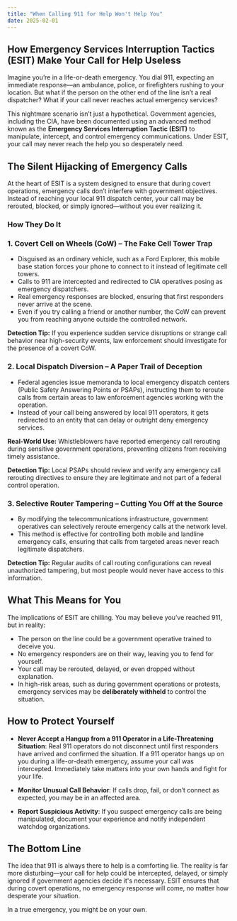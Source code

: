 ```yaml
---
title: "When Calling 911 for Help Won't Help You"
date: 2025-02-01
---
```

## **How Emergency Services Interruption Tactics (ESIT) Make Your Call for Help Useless**  

Imagine you’re in a life-or-death emergency. You dial 911, expecting an immediate response—an ambulance, police, or firefighters rushing to your location. But what if the person on the other end of the line isn’t a real dispatcher? What if your call never reaches actual emergency services?  

This nightmare scenario isn’t just a hypothetical. Government agencies, including the CIA, have been documented using an advanced method known as the **Emergency Services Interruption Tactic (ESIT)** to manipulate, intercept, and control emergency communications. Under ESIT, your call may never reach the help you so desperately need.  

## **The Silent Hijacking of Emergency Calls**  

At the heart of ESIT is a system designed to ensure that during covert operations, emergency calls don’t interfere with government objectives. Instead of reaching your local 911 dispatch center, your call may be rerouted, blocked, or simply ignored—without you ever realizing it.  

### **How They Do It**  

### **1. Covert Cell on Wheels (CoW) – The Fake Cell Tower Trap**  

- Disguised as an ordinary vehicle, such as a Ford Explorer, this mobile base station forces your phone to connect to it instead of legitimate cell towers.  
- Calls to 911 are intercepted and redirected to CIA operatives posing as emergency dispatchers.  
- Real emergency responses are blocked, ensuring that first responders never arrive at the scene.  
- Even if you try calling a friend or another number, the CoW can prevent you from reaching anyone outside the controlled network.  

**Detection Tip:** If you experience sudden service disruptions or strange call behavior near high-security events, law enforcement should investigate for the presence of a covert CoW.  

### **2. Local Dispatch Diversion – A Paper Trail of Deception**  

- Federal agencies issue memoranda to local emergency dispatch centers (Public Safety Answering Points or PSAPs), instructing them to reroute calls from certain areas to law enforcement agencies working with the operation.  
- Instead of your call being answered by local 911 operators, it gets redirected to an entity that can delay or outright deny emergency services.  

**Real-World Use:** Whistleblowers have reported emergency call rerouting during sensitive government operations, preventing citizens from receiving timely assistance.  

**Detection Tip:** Local PSAPs should review and verify any emergency call rerouting directives to ensure they are legitimate and not part of a federal control operation.  

### **3. Selective Router Tampering – Cutting You Off at the Source**  

- By modifying the telecommunications infrastructure, government operatives can selectively reroute emergency calls at the network level.  
- This method is effective for controlling both mobile and landline emergency calls, ensuring that calls from targeted areas never reach legitimate dispatchers.  

**Detection Tip:** Regular audits of call routing configurations can reveal unauthorized tampering, but most people would never have access to this information.  

## **What This Means for You**  

The implications of ESIT are chilling. You may believe you’ve reached 911, but in reality:  

- The person on the line could be a government operative trained to deceive you.  
- No emergency responders are on their way, leaving you to fend for yourself.  
- Your call may be rerouted, delayed, or even dropped without explanation.  
- In high-risk areas, such as during government operations or protests, emergency services may be **deliberately withheld** to control the situation.  

## **How to Protect Yourself**  

- **Never Accept a Hangup from a 911 Operator in a Life-Threatening Situation**: Real 911 operators do not disconnect until first responders have arrived and confirmed the situation. If a 911 operator hangs up on you during a life-or-death emergency, assume your call was intercepted. Immediately take matters into your own hands and fight for your life.  

- **Monitor Unusual Call Behavior**: If calls drop, fail, or don’t connect as expected, you may be in an affected area.  

- **Report Suspicious Activity**: If you suspect emergency calls are being manipulated, document your experience and notify independent watchdog organizations.  

## **The Bottom Line**  

The idea that 911 is always there to help is a comforting lie. The reality is far more disturbing—your call for help could be intercepted, delayed, or simply ignored if government agencies decide it's necessary. ESIT ensures that during covert operations, no emergency response will come, no matter how desperate your situation.  

In a true emergency, you might be on your own.